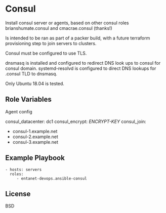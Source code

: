 Consul
=========

Install consul server or agents, based on other consul roles brianshumate.consul and cmacrae.consul (thanks!)

Is intended to be ran as part of a packer build, with a future terraform provisioning step to join servers to clusters.

Consul must be configured to use TLS.

dnsmasq is installed and configured to redirect DNS look ups to consul for consul domain. systemd-resolvd is configured to direct DNS lookups for .consul TLD to dnsmasq.

Only Ubuntu 18.04 is tested.

Role Variables
--------------

Agent config

consul_datacenter: dc1
consul_encrypt: *ENCRYPT-KEY*
consul_join:
  - consul-1.example.net
  - consul-2.example.net
  - consul-3.example.net


Example Playbook
----------------

    - hosts: servers
      roles:
         - entanet-devops.ansible-consul

License
-------

BSD

